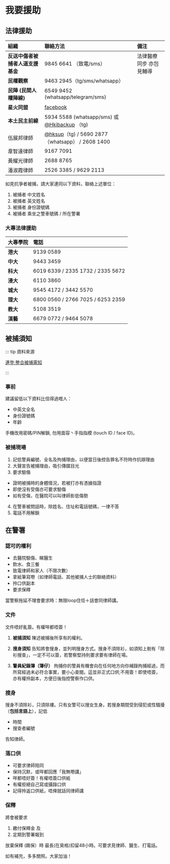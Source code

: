 # 我要援助

## 法律援助

| 組織                             | 聯絡方法                                                              | 備注                    |
|:-------------------------------|:----------------------------------------------------------------------|:------------------------|
| **反送中傷者被捕者人道支援基金** | 9845 6641 （致電/sms）                                                  | 法律醫療同步 亦包見輔導 |
| **民權觀察**                     | 9463 2945（tg/sms/whatsapp）                                            |                         |
| **民陣 (民間人權陣線)**          | 6549 9452 (whatsapp/telegram/sms)                                     |                         |
| **星火同盟**                     | [facebook](https://www.facebook.com/sparkalliancehk/)                 |                         |
| **本土民主前線**                 | 5934 5588 (whatsapp/sms) 或 [@Hkibackup](https://t.me/hkibackup) （tg) |                         |
| 伍展邦律師                       | [@hksup](https://t.me/hksup)（tg) / 5690 2877（whatsapp） / 2608 1400    |                         |
| 韋智達律師                       | 9167 7091                                                             |                         |
| 黃耀光律師                       | 2688 8765                                                             |                         |
| 潘淑霞律師                       | 2526 3385 / 9629 2113                                                 |                         |

如見抗爭者被捕，請大家連同以下資料，聯絡上述單位：
1. 被捕者 中文姓名
2. 被捕者 英文姓名
3. 被捕者 身份證號碼
4. 被捕者 乘坐之警車號碼 / 所在警署

### 大專法律援助

| 大專學院 | 電話                              |
|:-------|:----------------------------------|
| **港大** | 9139 0589                         |
| **中大** | 9443 3459                         |
| **科大** | 6019 6339 / 2335 1732 / 2335 5672 |
| **浸大** | 6110 3860                         |
| **城大** | 9545 4172 / 3442 5570             |
| **理大** | 6800 0560 / 2766 7025 / 6253 2359 |
| **教大** | 5108 3519                         |
| **演藝** | 6679 0772 / 9464 5078             |

## 被捕須知

::: tip 資料來源

[連登:整合被捕需知](https://lihkg.com/thread/1200715/page/1)

:::

### 事前

建議留低以下資料比信得過嘅人：

* 中英文全名
* 身份證號碼
* 年齡

手機改用密碼/PIN解鎖, 勿用面容丶手指指模 (touch ID / face ID)。

### 被捕現場
1. 記低警員編號、全名及拘捕理由，以便當日後控告罪名不符時作抗辯理由
2. 大聲宣告被捕理由，吸引傳媒目光
3. 要求驗傷
  * 證明被捕時的身體情況，若被打亦有憑據指證
  * 即使沒有受傷亦可要求驗傷
  * 如有受傷，在醫院可以叫律師影低傷勢
4. 在警車被問話時，除姓名、住址和電話號碼，一律不答
5. 電話不用解鎖

## 在警署

### 認可的權利

* 去醫院驗傷、睇醫生 
* 飲水、食三餐
* 致電律師和家人（不限次數）
* 拿紙筆寫嘢（如律師電話、其他被捕人士的聯絡資料）
* 拎口供副本
* 要求保釋

當警察拖延不理會要求時：無限loop住佢＋話會同律師講。

### 文件

文件唔好亂簽。有權咩都唔簽！

1. **被捕須知** 陳述被捕後所享有的權利。

2. **搜身須知** 告知將會搜身，並列明搜身方式。搜身不須除衫，如須知上剔有「除衫搜查」，一定不可以簽，若警察堅持則要求要有律師在場。

3. **警員紀錄簿（簿仔）**  拘捕你的警員有機會向在任何地方向你補錄拘捕經過，而所寫經過未必符合事實，要小心查閱。這並非正式口供;不用簽！即使唔簽，亦有權拎副本，方便日後指控警察作口供。

### 搜身

搜身不須除衫，只須除褸。只有女警可以搜女生身。若搜身期間受到侵犯或性騷擾（**包括言語上**），記低

* 時間
* 搜查者編號

告知律師。

### 落口供

* 可要求律師陪同
* 保持沉默，或咩都回應「我無嘢講」
* 咩都唔好簽！有權唔簽口供紙
* 有權拒絕自己寫或攝錄口供
* 記得拎返口供紙，唔俾就話同律師講

### 保釋

將會被要求

1. 繳付保釋金 及
2. 定期到警署報到

放棄保釋 (踢保）時 最長(在臭格)扣留48小時。可要求見律師、醫生、打電話。

如有補充，多多關照。大家加油！
